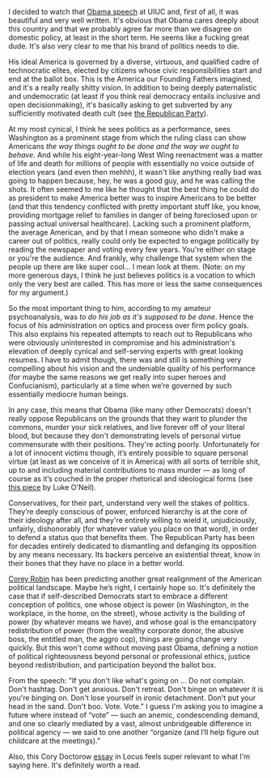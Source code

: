 I decided to watch that <a href="https://www.vox.com/policy-and-politics/2018/9/7/17832024/obama-speech-trump-illinois-transcript">Obama speech</a> at UIUC and, first of all, it was beautiful and very well written. It's obvious that Obama cares deeply about this country and that we probably agree far more than we disagree on domestic policy, at least in the short term. He seems like a fucking great dude. It's also very clear to me that his brand of politics needs to die. 

His ideal America is governed by a diverse, virtuous, and qualified cadre of technocratic elites, elected by citizens whose civic responsibilities start and end at the ballot box. This is the America our Founding Fathers imagined, and it's a really really shitty vision. In addition to being deeply paternalistic and undemocratic (at least if you think real democracy entails inclusive and open decisionmaking), it's basically asking to get subverted by any sufficiently motivated death cult (see <a href="https://en.wikipedia.org/wiki/Republican_Party_(United_States)">the Republican Party</a>).

At my most cynical, I think he sees politics as a performance, sees Washington as a prominent stage from which the ruling class can show Americans *the way things ought to be done and the way we ought to behave*. And while his eight-year-long West Wing reenactment was a matter of life and death for millions of people with essentially no voice outside of election years (and even then mehhh), it wasn't like anything really bad was going to happen because, hey, he was a good guy, and he was calling the shots. It often seemed to me like he thought that the best thing he could do as president to make America better was to inspire Americans to be better (and that this tendency conflicted with pretty important stuff like, you know, providing mortgage relief to families in danger of being foreclosed upon or passing actual universal healthcare). Lacking such a prominent platform, the average American, and by that I mean someone who didn't make a career out of politics, really could only be expected to engage politically by reading the newspaper and voting every few years. You're either on stage or you're the audience. And frankly, why challenge that system when the people up there are like super cool... I mean look at them. (Note: on my more generous days, I think he just believes politics is a vocation to which only the very best are called. This has more or less the same consequences for my argument.)

So the most important thing to him, according to my amateur psychoanalysis, was *to do his job as it's supposed to be done*. Hence the focus of his administration on optics and process over firm policy goals. This also explains his repeated attempts to reach out to Republicans who were obviously uninterested in compromise and his administration's elevation of deeply cynical and self-serving experts with great looking resumes. I have to admit though, there was and still is something very compelling about his vision and the undeniable quality of his performance (for maybe the same reasons we get really into super heroes and Confucianism), particularly at a time when we’re governed by such essentially mediocre human beings.

In any case, this means that Obama (like many other Democrats) doesn't really oppose Republicans on the grounds that they want to plunder the commons, murder your sick relatives, and live forever off of your literal blood, but because they don't demonstrating levels of personal virtue commensurate with their positions. They're acting poorly. Unfortunately for a lot of innocent victims though, it’s entirely possible to square personal virtue (at least as we conceive of it in America) with all sorts of terrible shit, up to and including material contributions to mass murder — as long of course as it’s couched in the proper rhetorical and ideological forms (see <a href="https://lukeoneil.substack.com/p/god-will-punish-them">this piece</a> by Luke O'Neil).

Conservatives, for their part, understand very well the stakes of politics. They’re deeply conscious of power, enforced hierarchy is at the core of their ideology after all, and they're entirely willing to wield it, unjudiciously, unfairly, dishonorably (for whatever value you place on that word), in order to defend a status quo that benefits them. The Republican Party has been for decades entirely dedicated to dismantling and defanging its opposition by any means necessary. Its backers perceive an existential threat, know in their bones that they have no place in a better world.

<a href="http://coreyrobin.com/">Corey Robin</a> has been predicting another great realignment of the American political landscape. Maybe he’s right, I certainly hope so. It's definitely the case that if self-described Democrats start to embrace a different conception of politics, one whose object is power (in Washington, in the workplace, in the home, on the street), whose activity is the building of power (by whatever means we have), and whose goal is the emancipatory redistribution of power (from the wealthy corporate donor, the abusive boss, the entitled man, the aggro cop), things are going change very quickly. But this won't come without moving past Obama, defining a notion of political righteousness beyond personal or professional ethics, justice beyond redistribution, and participation beyond the ballot box.

From the speech: "If you don't like what's going on ... Do not complain. Don't hashtag. Don't get anxious. Don't retreat. Don't binge on whatever it is you're binging on. Don't lose yourself in ironic detachment. Don't put your head in the sand. Don't boo. Vote. Vote." I guess I'm asking you to imagine a future where instead of “vote” — such an anemic, condescending demand, and one so clearly mediated by a vast, almost unbridgeable difference in political agency — we said to one another “organize (and I’ll help figure out childcare at the meetings).”

Also, this Cory Doctorow <a href="https://locusmag.com/2018/09/cory-doctorow-big-tech-we-can-do-better-than-constitutional-monarchies/
">essay</a> in Locus feels super relevant to what I'm saying here. It's definitely worth a read.